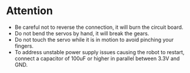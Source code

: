 # Attention

* Be careful not to reverse the connection, it will burn the circuit board.
* Do not bend the servos by hand, it will break the gears.
* Do not touch the servo while it is in motion to avoid pinching your fingers.
* To address unstable power supply issues causing the robot to restart, connect a capacitor of 100uF or higher in parallel between 3.3V and GND.
